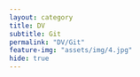 ```yaml
---
layout: category
title: DV
subtitle: Git
permalink: "DV/Git"
feature-img: "assets/img/4.jpg"
hide: true
---
```

